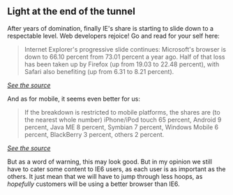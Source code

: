 <article><h2>Light at the end of the tunnel</h2><p>After years of domination, finally IE's share is starting to slide down to a respectable level. Web developers rejoice! Go and read for your self here:</p><blockquote cite="http://mobile.itwire.com/content/view/24793/53"><p>Internet Explorer's progressive slide continues: Microsoft's browser is down to 66.10 percent from 73.01 percent a year ago. Half of that loss has been taken up by Firefox (up from 19.03 to 22.48 percent), with Safari also benefiting (up from 6.31 to 8.21 percent).</p></blockquote><p><cite><a href="http://mobile.itwire.com/content/view/24793/53">See the source</a></cite></p><p>And as for mobile, it seems even better for us:</p><blockquote cite="http://mobile.itwire.com/content/view/24793/53/1/1/"><p>If the breakdown is restricted to mobile platforms, the shares are (to the nearest whole number) iPhone/iPod touch 65 percent, Android 9 percent, Java ME 8 percent, Symbian 7 percent, Windows Mobile 6 percent, BlackBerry 3 percent, others 2 percent.</p></blockquote><p><cite><a href="http://mobile.itwire.com/content/view/24793/53/1/1/">See the source</a></cite></p><p>But as a word of warning, this may look good. But in my opinion we still have to cater some content to IE6 users, as each user is as important as the others. It just mean that we will have to jump through less hoops, as <em>hopefully</em> customers will be using a better browser than IE6.</p></article>